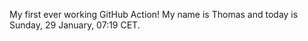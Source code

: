 My first ever working GitHub Action!
My name is Thomas and today is Sunday, 29 January, 07:19 CET. 
